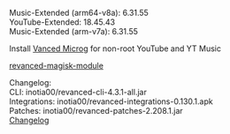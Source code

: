 Music-Extended (arm64-v8a): 6.31.55  
YouTube-Extended: 18.45.43  
Music-Extended (arm-v7a): 6.31.55  

Install [Vanced Microg](https://github.com/TeamVanced/VancedMicroG/releases) for non-root YouTube and YT Music  

[revanced-magisk-module](https://github.com/j-hc/revanced-magisk-module)  

Changelog:  
CLI: inotia00/revanced-cli-4.3.1-all.jar  
Integrations: inotia00/revanced-integrations-0.130.1.apk  
Patches: inotia00/revanced-patches-2.208.1.jar  
[Changelog](https://github.com/inotia00/revanced-patches/releases/tag/v2.208.1)  

